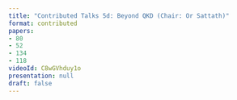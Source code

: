 ```yaml
---
title: "Contributed Talks 5d: Beyond QKD (Chair: Or Sattath)"
format: contributed
papers:
- 80
- 52
- 134
- 118
videoId: C8wGVhduy1o
presentation: null
draft: false
---
```

